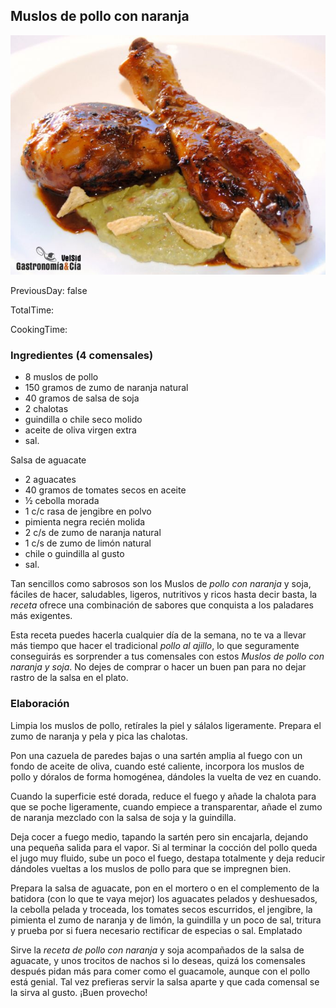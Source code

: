 [title]: #()

## Muslos de pollo con naranja

[img]: #()

![](../docs/imgs/0042-muslos_pollonaranjasoja1.jpg)

[#url]:#()

[](https://gastronomiaycia.republica.com/2011/02/22/muslos-de-pollo-con-naranja-y-soja/)

[recipe-time]: #()

PreviousDay: false

TotalTime: 

CookingTime: 

[ingredients-content]: #()

### Ingredientes (4 comensales)
    
* 8 muslos de pollo
* 150 gramos de zumo de naranja natural
* 40 gramos de
salsa de soja
* 2 chalotas
* guindilla
o chile seco molido
* aceite de oliva virgen extra
* sal.

Salsa de aguacate

* 2 aguacates
* 40 gramos de tomates secos en aceite
* ½ cebolla morada
* 1 c/c
rasa de jengibre en polvo
* pimienta negra recién molida
* 2 c/s de zumo de
naranja natural
* 1 c/s de zumo de limón natural
* chile o guindilla al gusto
*  sal.


[content]: #()


Tan sencillos como sabrosos son los Muslos de *pollo con naranja* y soja,
fáciles de hacer, saludables, ligeros, nutritivos y ricos hasta decir
basta, la *receta* ofrece una combinación de sabores que conquista a los
paladares más exigentes.

Esta receta puedes hacerla cualquier día de la semana, no te va a llevar
más tiempo que hacer el tradicional *pollo al ajillo*, lo que seguramente
conseguirás es sorprender a tus comensales con estos *Muslos de pollo con
naranja y soja*. No dejes de comprar o hacer un buen pan para no dejar
rastro de la salsa en el plato.


### Elaboración

Limpia los muslos de pollo, retírales la piel y sálalos ligeramente.
Prepara el zumo de naranja y pela y pica las chalotas.

Pon una cazuela de paredes bajas o una sartén amplia al fuego con un fondo
de aceite de oliva, cuando esté caliente, incorpora los muslos de pollo y
dóralos de forma homogénea, dándoles la vuelta de vez en cuando.

Cuando la superficie esté dorada, reduce el fuego y añade la chalota para
que se poche ligeramente, cuando empiece a transparentar, añade el zumo de
naranja mezclado con la salsa de soja y la guindilla.

Deja cocer a fuego medio, tapando la sartén pero sin encajarla, dejando una
pequeña salida para el vapor. Si al terminar la cocción del pollo queda el
jugo muy fluido, sube un poco el fuego, destapa totalmente y deja reducir
dándoles vueltas a los muslos de pollo para que se impregnen bien.

Prepara la salsa de aguacate, pon en el mortero o en el complemento de la
batidora (con lo que te vaya mejor) los aguacates pelados y deshuesados, la
cebolla pelada y troceada, los tomates secos escurridos, el jengibre, la
pimienta el zumo de naranja y de limón, la guindilla y un poco de sal,
tritura y prueba por si fuera necesario rectificar de especias o sal.
Emplatado

Sirve la *receta de pollo con naranja* y soja acompañados de la salsa de
aguacate, y unos trocitos de nachos si lo deseas, quizá los comensales
después pidan más para comer como el guacamole, aunque con el pollo está
genial. Tal vez prefieras servir la salsa aparte y que cada comensal se la
sirva al gusto. ¡Buen provecho!
